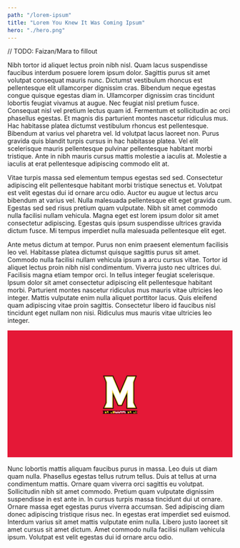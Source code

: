 ```yaml
---
path: "/lorem-ipsum"
title: "Lorem You Knew It Was Coming Ipsum"
hero: "./hero.png"
---
```


// TODO: Faizan/Mara to fillout

Nibh tortor id aliquet lectus proin nibh nisl. Quam lacus suspendisse faucibus interdum posuere lorem ipsum dolor. Sagittis purus sit amet volutpat consequat mauris nunc. Dictumst vestibulum rhoncus est pellentesque elit ullamcorper dignissim cras. Bibendum neque egestas congue quisque egestas diam in. Ullamcorper dignissim cras tincidunt lobortis feugiat vivamus at augue. Nec feugiat nisl pretium fusce. Consequat nisl vel pretium lectus quam id. Fermentum et sollicitudin ac orci phasellus egestas. Et magnis dis parturient montes nascetur ridiculus mus. Hac habitasse platea dictumst vestibulum rhoncus est pellentesque. Bibendum at varius vel pharetra vel. Id volutpat lacus laoreet non. Purus gravida quis blandit turpis cursus in hac habitasse platea. Vel elit scelerisque mauris pellentesque pulvinar pellentesque habitant morbi tristique. Ante in nibh mauris cursus mattis molestie a iaculis at. Molestie a iaculis at erat pellentesque adipiscing commodo elit at.

Vitae turpis massa sed elementum tempus egestas sed sed. Consectetur adipiscing elit pellentesque habitant morbi tristique senectus et. Volutpat est velit egestas dui id ornare arcu odio. Auctor eu augue ut lectus arcu bibendum at varius vel. Nulla malesuada pellentesque elit eget gravida cum. Egestas sed sed risus pretium quam vulputate. Nibh sit amet commodo nulla facilisi nullam vehicula. Magna eget est lorem ipsum dolor sit amet consectetur adipiscing. Egestas quis ipsum suspendisse ultrices gravida dictum fusce. Mi tempus imperdiet nulla malesuada pellentesque elit eget.

Ante metus dictum at tempor. Purus non enim praesent elementum facilisis leo vel. Habitasse platea dictumst quisque sagittis purus sit amet. Commodo nulla facilisi nullam vehicula ipsum a arcu cursus vitae. Tortor id aliquet lectus proin nibh nisl condimentum. Viverra justo nec ultrices dui. Facilisis magna etiam tempor orci. In tellus integer feugiat scelerisque. Ipsum dolor sit amet consectetur adipiscing elit pellentesque habitant morbi. Parturient montes nascetur ridiculus mus mauris vitae ultricies leo integer. Mattis vulputate enim nulla aliquet porttitor lacus. Quis eleifend quam adipiscing vitae proin sagittis. Consectetur libero id faucibus nisl tincidunt eget nullam non nisi. Ridiculus mus mauris vitae ultricies leo integer.

![inlineimage](./hero.png)

Nunc lobortis mattis aliquam faucibus purus in massa. Leo duis ut diam quam nulla. Phasellus egestas tellus rutrum tellus. Duis at tellus at urna condimentum mattis. Ornare quam viverra orci sagittis eu volutpat. Sollicitudin nibh sit amet commodo. Pretium quam vulputate dignissim suspendisse in est ante in. In cursus turpis massa tincidunt dui ut ornare. Ornare massa eget egestas purus viverra accumsan. Sed adipiscing diam donec adipiscing tristique risus nec. In egestas erat imperdiet sed euismod. Interdum varius sit amet mattis vulputate enim nulla. Libero justo laoreet sit amet cursus sit amet dictum. Amet commodo nulla facilisi nullam vehicula ipsum. Volutpat est velit egestas dui id ornare arcu odio.
